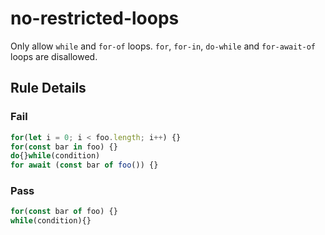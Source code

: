 <!-- prettier-ignore-start -->
# no-restricted-loops

Only allow `while` and `for-of` loops. `for`, `for-in`, `do-while` and `for-await-of` loops are disallowed.

## Rule Details

### Fail

```ts
for(let i = 0; i < foo.length; i++) {}
for(const bar in foo) {}
do{}while(condition)
for await (const bar of foo()) {}
```

### Pass

```ts
for(const bar of foo) {}
while(condition){}
```
<!-- prettier-ignore-end -->
